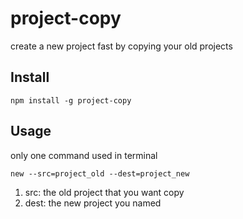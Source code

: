 # project-copy
create a new project fast by copying your old projects 

## Install
    npm install -g project-copy

## Usage
only one command used in terminal

    new --src=project_old --dest=project_new
1. src: the old project that you want copy
2. dest: the new project you named



